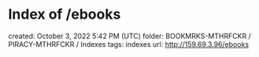 # Index of /ebooks

created: October 3, 2022 5:42 PM (UTC)
folder: BOOKMRKS-MTHRFCKR / PIRACY-MTHRFCKR / Indexes
tags: indexes
url: http://159.69.3.96/ebooks